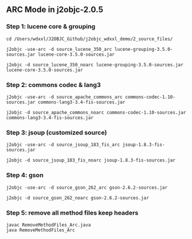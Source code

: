 ## ARC Mode in j2objc-2.0.5
### Step 1: lucene core & grouping
```
cd /Users/wdxxl/J2OBJC_Github/j2objc_wdxxl_demo/2_source_files/

j2objc -use-arc -d source_lucene_350_arc lucene-grouping-3.5.0-sources.jar lucene-core-3.5.0-sources.jar

j2objc -d source_lucene_350_noarc lucene-grouping-3.5.0-sources.jar lucene-core-3.5.0-sources.jar
```
### Step 2: commons codec & lang3
```
j2objc -use-arc -d source_apache_commons_arc commons-codec-1.10-sources.jar commons-lang3-3.4-fis-sources.jar

j2objc -d source_apache_commons_noarc commons-codec-1.10-sources.jar commons-lang3-3.4-fis-sources.jar
```

### Step 3: jsoup (customized source)
```
j2objc -use-arc -d source_jsoup_183_fis_arc jsoup-1.8.3-fis-sources.jar

j2objc -d source_jsoup_183_fis_noarc jsoup-1.8.3-fis-sources.jar
```

### Step 4: gson
```
j2objc -use-arc -d source_gson_262_arc gson-2.6.2-sources.jar

j2objc -d source_gson_262_noarc gson-2.6.2-sources.jar
```

### Step 5: remove all method files keep headers
```
javac RemoveMethodFiles_Arc.java
java RemoveMethodFiles_Arc
```
